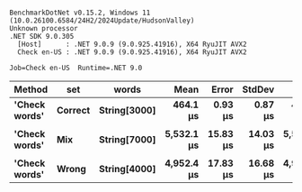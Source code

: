 ```

BenchmarkDotNet v0.15.2, Windows 11 (10.0.26100.6584/24H2/2024Update/HudsonValley)
Unknown processor
.NET SDK 9.0.305
  [Host]      : .NET 9.0.9 (9.0.925.41916), X64 RyuJIT AVX2
  Check en-US : .NET 9.0.9 (9.0.925.41916), X64 RyuJIT AVX2

Job=Check en-US  Runtime=.NET 9.0  

```
| Method        | set     | words        | Mean       | Error    | StdDev   | Min        | Median     | Ratio |
|-------------- |-------- |------------- |-----------:|---------:|---------:|-----------:|-----------:|------:|
| **&#39;Check words&#39;** | **Correct** | **String[3000]** |   **464.1 μs** |  **0.93 μs** |  **0.87 μs** |   **462.8 μs** |   **463.8 μs** |  **1.00** |
|               |         |              |            |          |          |            |            |       |
| **&#39;Check words&#39;** | **Mix**     | **String[7000]** | **5,532.1 μs** | **15.83 μs** | **14.03 μs** | **5,503.9 μs** | **5,534.7 μs** |  **1.00** |
|               |         |              |            |          |          |            |            |       |
| **&#39;Check words&#39;** | **Wrong**   | **String[4000]** | **4,952.4 μs** | **17.83 μs** | **16.68 μs** | **4,907.3 μs** | **4,953.0 μs** |  **1.00** |
